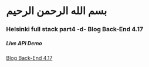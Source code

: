 # بسم الله الرحمن الرحيم
### Helsinki full stack part4 -d- Blog Back-End  4.17
##### Live API Demo 
[Blog Back-End  4.17](https://stark-castle-18654.herokuapp.com/)